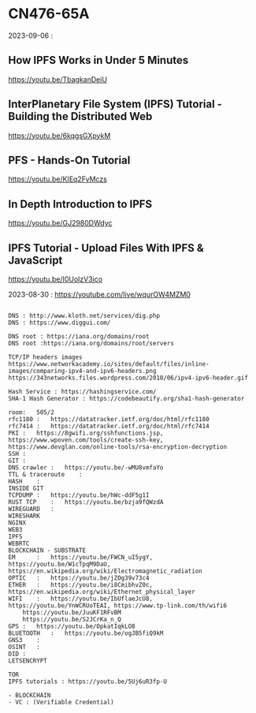 # CN476-65A
2023-09-06 : 


## How IPFS Works in Under 5 Minutes
<https://youtu.be/TbagkanDeiU>

## InterPlanetary File System (IPFS) Tutorial - Building the Distributed Web
<https://youtu.be/6kqgsGXpykM>

## PFS - Hands-On Tutorial
<https://youtu.be/KIEq2FyMczs>

## In Depth Introduction to IPFS
https://youtu.be/GJ2980DWdyc

## IPFS Tutorial - Upload Files With IPFS & JavaScript
https://youtu.be/I0UolzV3ico

2023-08-30 : https://youtube.com/live/wqurOW4MZM0

```

DNS : http://www.kloth.net/services/dig.php
DNS : https://www.diggui.com/

DNS root : https://iana.org/domains/root
DNS root :https://iana.org/domains/root/servers

TCP/IP headers images
https://www.networkacademy.io/sites/default/files/inline-images/comparing-ipv4-and-ipv6-headers.png
https://343networks.files.wordpress.com/2010/06/ipv4-ipv6-header.gif

Hash Service : https://hashingservice.com/
SHA-1 Hash Generator : https://codebeautify.org/sha1-hash-generator

room:	505/2
rfc1180	:	https://datatracker.ietf.org/doc/html/rfc1180
rfc7414	:	https://datatracker.ietf.org/doc/html/rfc7414
PKI	:	https://8gwifi.org/sshfunctions.jsp, https://www.wpoven.com/tools/create-ssh-key, https://www.devglan.com/online-tools/rsa-encryption-decryption
SSH	:	
GIT	:	
DNS crawler	:	https://youtu.be/-wMU8vmfaYo
TTL & traceroute	:	
HASH	:	
INSIDE GIT
TCPDUMP	:	https://youtu.be/hWc-ddF5g1I
RUST TCP	:	https://youtu.be/bzja9fQWzdA
WIREGUARD	:
WIRESHARK
NGINX
WEB3
IPFS
WEBRTC
BLOCKCHAIN - SUBSTRATE
EM		:	https://youtu.be/FWCN_uI5ygY, https://youtu.be/W1cTpqM9DaU, https://en.wikipedia.org/wiki/Electromagnetic_radiation
OPTIC	:	https://youtu.be/jZOg39v73c4
ETHER	:	https://youtu.be/i8CmibhvZ0c, https://en.wikipedia.org/wiki/Ethernet_physical_layer
WIFI	:	https://youtu.be/IbUflaeJcU8, https://youtu.be/YnWCRUoTEAI, https://www.tp-link.com/th/wifi6
    https://youtu.be/JuuKF1RFvBM
    https://youtu.be/S2JCrKa_n_Q
GPS	: 	https://youtu.be/OpkatIqkLO8
BLUETOOTH	:	https://youtu.be/ogJB5fiQ9kM
GNS3	:	
OSINT	:	
DID	:	
LETSENCRYPT

TOR
IPFS tutorials : https://youtu.be/5Uj6uR3fp-U

- BLOCKCHAIN
- VC : (Verifiable Credential)

```
